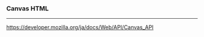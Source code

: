 ### Canvas HTML
---
https://developer.mozilla.org/ja/docs/Web/API/Canvas_API



```
```

```
```

```
```



